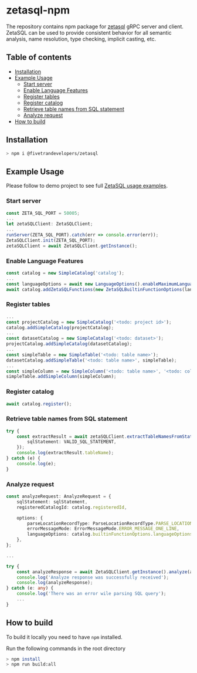 # zetasql-npm

The repository contains npm package for [zetasql](https://github.com/google/zetasql) gRPC server and client.
ZetaSQL can be used to provide consistent behavior for all semantic analysis, name resolution, type checking, implicit casting, etc.

## Table of contents

* [Installation](#installation)
* [Example Usage](#example-usage)
    * [Start server](#start-server)
    * [Enable Language Features](#enable-language-features)
    * [Register tables](#register-tables)
    * [Register catalog](#register-catalog)
    * [Retrieve table names from SQL statement](#retrieve-table-names-from-sql-statement)
    * [Analyze request](#analyze-request)
* [How to build](#how-to-build)

## Installation

```sh
> npm i @fivetrandevelopers/zetasql 
```

## Example Usage

Please follow to demo project to see full [ZetaSQL usage examples](https://github.com/fivetran/zetasql-npm-examples).

### Start server

```typescript
const ZETA_SQL_PORT = 50005;
...
let zetaSQLClient: ZetaSQLClient;
...
runServer(ZETA_SQL_PORT).catch(err => console.error(err));
ZetaSQLClient.init(ZETA_SQL_PORT);
zetaSQLClient = await ZetaSQLClient.getInstance();
```

### Enable Language Features

```typescript
const catalog = new SimpleCatalog('catalog');
...
const languageOptions = await new LanguageOptions().enableMaximumLanguageFeatures();
await catalog.addZetaSQLFunctions(new ZetaSQLBuiltinFunctionOptions(languageOptions));
```

### Register tables

```typescript
...
const projectCatalog = new SimpleCatalog('<todo: project id>');
catalog.addSimpleCatalog(projectCatalog);
...
const datasetCatalog = new SimpleCatalog('<todo: dataset>');
projectCatalog.addSimpleCatalog(datasetCatalog);
...
const simpleTable = new SimpleTable('<todo: table name>');
datasetCatalog.addSimpleTable('<todo: table name>', simpleTable);
...
const simpleColumn = new SimpleColumn('<todo: table name>', '<todo: column name>', new SimpleType(<todo: column type, e.g. TypeKind.TYPE_INT64>));
simpleTable.addSimpleColumn(simpleColumn);
```

### Register catalog

```typescript
await catalog.register();
```

### Retrieve table names from SQL statement

```typescript
try {
    const extractResult = await zetaSQLClient.extractTableNamesFromStatement({
        sqlStatement: VALID_SQL_STATEMENT,
    });
    console.log(extractResult.tableName);
} catch (e) {
    console.log(e);
}
```

### Analyze request

```typescript
const analyzeRequest: AnalyzeRequest = {
    sqlStatement: sqlStatement,
    registeredCatalogId: catalog.registeredId,

    options: {
        parseLocationRecordType: ParseLocationRecordType.PARSE_LOCATION_RECORD_CODE_SEARCH,
        errorMessageMode: ErrorMessageMode.ERROR_MESSAGE_ONE_LINE,
        languageOptions: catalog.builtinFunctionOptions.languageOptions,
    },
};

...

try {
    const analyzeResponse = await ZetaSQLClient.getInstance().analyze(analyzeRequest);
    console.log('Analyze response was successfully received');
    console.log(analyzeResponse);
} catch (e: any) {
    console.log('There was an error wile parsing SQL query');
    ...
}
```

## How to build

To build it locally you need to have `npm` installed.

Run the following commands in the root directory

```sh
> npm install
> npm run build:all
```
